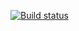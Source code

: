 [![Build status](https://ci.appveyor.com/api/projects/status/dqsbu8yybfuccmtw?svg=true)](https://ci.appveyor.com/project/IanaPopova/netologypatterns2ndtask)